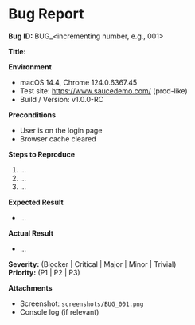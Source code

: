 # Bug Report

**Bug ID:** BUG_<incrementing number, e.g., 001>

**Title:** <short summary of the failure>

**Environment**
- macOS 14.4, Chrome 124.0.6367.45
- Test site: https://www.saucedemo.com/  (prod-like)
- Build / Version: v1.0.0-RC

**Preconditions**
- User is on the login page
- Browser cache cleared

**Steps to Reproduce**
1. …
2. …
3. …

**Expected Result**
- …

**Actual Result**
- …

**Severity:**  (Blocker | Critical | Major | Minor | Trivial)  
**Priority:**  (P1 | P2 | P3)

**Attachments**
- Screenshot: `screenshots/BUG_001.png`
- Console log (if relevant)
